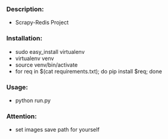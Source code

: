 ### Description:

* Scrapy-Redis Project

### Installation:

* sudo easy_install virtualenv
* virtualenv venv
* source venv/bin/activate
* for req in $(cat requirements.txt); do pip install $req; done

### Usage:

* python run.py

### Attention:

* set images save path for yourself


